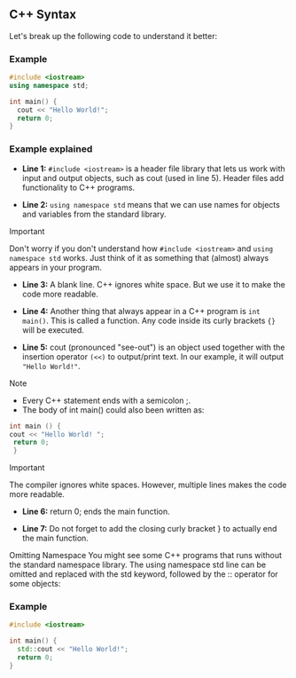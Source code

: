 ## C++ Syntax
Let's break up the following code to understand it better:

### Example

```cpp
#include <iostream>
using namespace std;

int main() {
  cout << "Hello World!";
  return 0;
}
```


### Example explained
- **Line 1:** `#include <iostream>` is a header file library that lets us work with input and output objects, such as cout (used in line 5). Header files add functionality to C++ programs.

- **Line 2:** `using namespace std` means that we can use names for objects and variables from the standard library.

>[!IMPORTANT]
> Don't worry if you don't understand how `#include <iostream>` and `using namespace std` works. Just think of it as something that (almost) always appears in your program.

- **Line 3:** A blank line. C++ ignores white space. But we use it to make the code more readable.

- **Line 4:** Another thing that always appear in a C++ program is `int main()`. This is called a function. Any code inside its curly brackets `{}` will be executed.

- **Line 5:** cout (pronounced "see-out") is an object used together with the insertion operator `(<<)` to output/print text. In our example, it will output `"Hello World!"`.

>[!NOTE]
> - Every C++ statement ends with a semicolon ;.
> - The body of int main() could also been written as:
```cpp
int main () {
cout << "Hello World! ";
 return 0;
 }
```

>[!IMPORTANT]
> The compiler ignores white spaces. However, multiple lines makes the code more readable.

- **Line 6:** return 0; ends the main function.

- **Line 7:** Do not forget to add the closing curly bracket } to actually end the main function.

Omitting Namespace
You might see some C++ programs that runs without the standard namespace library. The using namespace std line can be omitted and replaced with the std keyword, followed by the :: operator for some objects:

### Example
```cpp
#include <iostream>

int main() {
  std::cout << "Hello World!";
  return 0;
}
